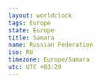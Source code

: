```yaml
---
layout: worldclock
tags: Europe
state: Europe
title: Samara
name: Russian Federation
iso: RU
timezone: Europe/Samara
utc: UTC +03:20
---
```


